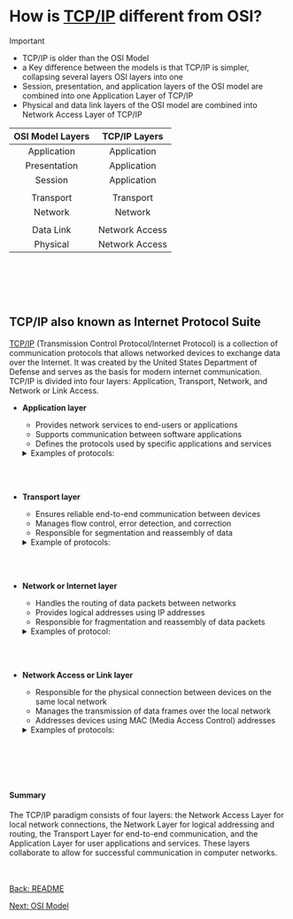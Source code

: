 # How is [TCP/IP](https://en.wikipedia.org/wiki/Internet_protocol_suite) different from OSI?

>[!IMPORTANT]
> - TCP/IP is older than the OSI Model
> - a Key difference between the models is that TCP/IP is simpler, collapsing several layers OSI layers into one
> - Session, presentation, and application layers of the OSI model are combined into one Application Layer of TCP/IP
> - Physical and data link layers of the OSI model are combined into Network Access Layer of TCP/IP 


| OSI Model Layers | TCP/IP Layers |
|:-----:|:-----:|
| Application | Application |
| Presentation | Application |
| Session | Application |
|         |             |
| Transport | Transport |
| Network | Network |
|         |         |
| Data Link | Network Access |
| Physical | Network Access |


<br></br>
<br></br>


## TCP/IP also known as Internet Protocol Suite
[TCP/IP](https://en.wikipedia.org/wiki/Internet_protocol_suite) (Transmission Control Protocol/Internet Protocol) is a collection of communication protocols that allows networked devices to exchange data over the Internet. 
It was created by the United States Department of Defense and serves as the basis for modern internet communication. TCP/IP is divided into four layers: Application, Transport, Network, and Network or Link Access.

* **Application layer** 
    * Provides network services to end-users or applications
    * Supports communication between software applications
    * Defines the protocols used by specific applications and services

   <details>
   <summary>Examples of protocols:</summary>

        HTTP (Hypertext Transfer Protocol) 
        FTP ( File Transfer Protocol) 
        SMTP (Simple Mail Transfer Protocol) 
        DNS (Domain Name System)
        SSH (Secure Shell)

   <details>

<br></br>


* **Transport layer** 
    * Ensures reliable end-to-end communication between devices 
    * Manages flow control, error detection, and correction
    * Responsible for segmentation and reassembly of data

   <details>
   <summary>Example of protocols:</summary>

        TCP (Transmission Control Protocol) 
        UDP (User Datagram Protocol)
  
     </details>

<br></br>

* **Network or Internet layer**
    * Handles the routing of data packets between networks
    * Provides logical addresses using IP addresses
    * Responsible for fragmentation and reassembly of data packets
 
   <details>
   <summary>Examples of protocol:</summary>

        IP (Internet Protocol) 
        ICMP (Internet Control Message Protocol)  
        IGMP (Internet Group Message Protocol) 
        ARP (Address Resolution Protocol)
  
</details>


<br></br>



* **Network Access or Link layer**
    * Responsible for the physical connection between devices on the same local network
    * Manages the transmission of data frames over the local network
    * Addresses devices using MAC (Media Access Control) addresses
 
   <details>
   <summary>Examples of protocols:</summary>
  
      Ethernet
      Wi-Fi
      PPP (Point-to-Point Protocol)

   </details>

<br></br>
<br></br>


#### Summary
The TCP/IP paradigm consists of four layers: the Network Access Layer for local network connections, the Network Layer for logical addressing and routing, the Transport Layer for end-to-end communication, and the Application Layer for user applications and services. These layers collaborate to allow for successful communication in computer networks.

<br></br>
[Back: README](README.md)

[Next: OSI Model](OSI_Model.md)
<br></br>
